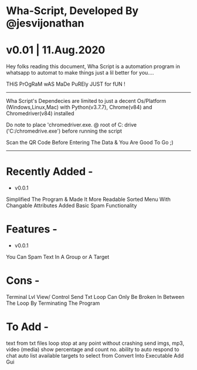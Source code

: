 # Wha-Script, Developed By @jesvijonathan
# v0.01 | 11.Aug.2020 

Hey folks reading this document,
Wha Script is a automation program in whatsapp to automat to make things just a lil better for you....

THiS PrOgRaM wAS MaDe PuREly JUST for fUN !

----------------------------------

Wha Script's Dependecies are limited to just a decent Os/Platform (Windows,Linux,Mac) with Python(v3.7.7), Chrome(v84) and Chromedriver(v84) installed

Do note to place 'chromedriver.exe. @ root of C: drive ('C:/chromedrive.exe') before running the script

Scan the QR Code Before Entering The Data & You Are Good To Go ;)

-----------------------------------

# Recently Added -
- v0.0.1

Simplified The Program & Made It More Readable
Sorted Menu With Changable Attributes 
Added Basic Spam Functionality

# Features -
- v0.0.1

You Can Spam Text In A Group or A Target

# Cons -
Terminal Lvl View/ Control
Send Txt Loop Can Only Be Broken In Between The Loop By Terminating The Program

# To Add -
text from txt files
loop stop at any point without crashing
send imgs, mp3, video (media)
show percentage and count no.
ability to auto respond to chat
auto list available targets to select from
Convert Into Executable 
Add Gui
